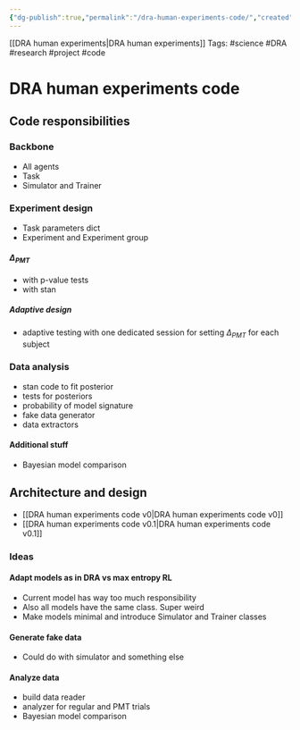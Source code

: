 ```yaml
---
{"dg-publish":true,"permalink":"/dra-human-experiments-code/","created":"","updated":""}
---
```


[[DRA human experiments\|DRA human experiments]]
Tags: #science #DRA #research #project  #code 

# DRA human experiments code
## Code responsibilities
### Backbone
- All agents
- Task
- Simulator and Trainer

### Experiment design
- Task parameters dict
- Experiment and Experiment group

#### $\Delta_{PMT}$
- with p-value tests
- with stan

##### Adaptive design
- adaptive testing with one dedicated session for setting $\Delta_{PMT}$ for each subject

### Data analysis
- stan code to fit posterior
- tests for posteriors
- probability of model signature
- fake data generator
- data extractors

#### Additional stuff
- Bayesian model comparison

## Architecture and design
- [[DRA human experiments code v0\|DRA human experiments code v0]]
- [[DRA human experiments code v0.1\|DRA human experiments code v0.1]]

### Ideas
#### Adapt models as in DRA vs max entropy RL
- Current model has way too much responsibility
- Also all models have the same class. Super weird
- Make models minimal and introduce Simulator and Trainer classes

#### Generate fake data
- Could do with simulator and something else

#### Analyze data
- build data reader
- analyzer for regular and PMT trials
- Bayesian model comparison